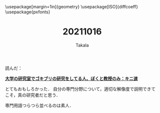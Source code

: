﻿---
title: 20211016
yesterday: 20211015
tomorrow: 20211017
days: 659
author: Takala
header-includes:
  - \usepackage[margin=1in]{geometry}
  - \usepackage[ISO]{diffcoeff}
  - \usepackage{pxfonts}
---




読んだ：


**[大学の研究室でゴキブリの研究をしてる人、ぼくと教授のみ：キニ速](http://blog.livedoor.jp/kinisoku/archives/5291500.html)**



とてもおもしろかった．
自分の専門分野について，適切な解像度で説明できてこそ，真の研究者だと思う．


専門用語つらつら並べるのは素人．




